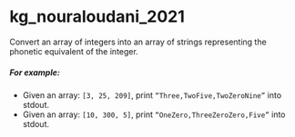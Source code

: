 # kg_nouraloudani_2021

Convert an array of integers into an array of strings representing the phonetic equivalent of the
integer.

<h5> For example: </h5>

- Given an array: `[3, 25, 209]`, print `“Three,TwoFive,TwoZeroNine”` into stdout.
- Given an array: `[10, 300, 5]`, print `“OneZero,ThreeZeroZero,Five”` into stdout.
